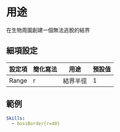 用途
============================

在生物周圍創建一個無法逃脫的結界

細項設定
----------

| 設定項 | 簡化寫法 | 用途 | 預設值 |
|---------------|---------|-------------------------------------------------------------------------------|---------------|
| Range | r   | 結界半徑  | 1 |

  

範例
--------
```yml
Skills:
  - bossBorder{r=40}
```